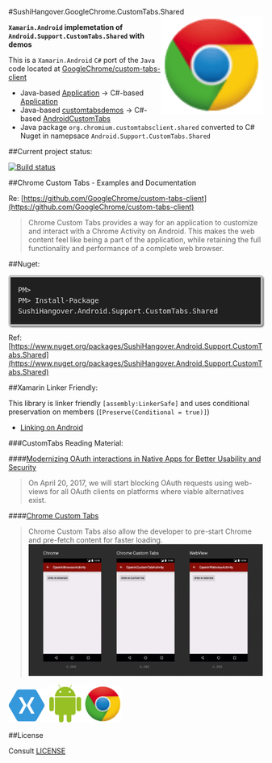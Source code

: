 
#SushiHangover.GoogleChrome.CustomTabs.Shared
<img style="float: right;" src="media/icon.gif" style="width:100px">

**`Xamarin.Android` implemetation of `Android.Support.CustomTabs.Shared` with demos**

This is a `Xamarin.Android` `C#` port of the `Java` code located at [GoogleChrome/custom-tabs-client](https://github.com/GoogleChrome/custom-tabs-client)

* Java-based [Application](https://github.com/GoogleChrome/custom-tabs-client/tree/master/Application) -> C#-based [Application](https://github.com/sushihangover/SushiHangover.GoogleChrome.CustomTabs.Shared/tree/master/src/Application)
* Java-based [customtabsdemos](https://github.com/GoogleChrome/custom-tabs-client/tree/master/demos/src/main) -> C#-based [AndroidCustomTabs](https://github.com/sushihangover/SushiHangover.GoogleChrome.CustomTabs.Shared/tree/master/src/AndroidCustomTabs)
* Java package `org.chromium.customtabsclient.shared` converted to C# Nuget in namepsace `Android.Support.CustomTabs.Shared`
  
##Current project status:

[![Build status](https://ci.appveyor.com/api/projects/status/t0effqwccstt7iyh/branch/master?svg=true)](https://ci.appveyor.com/api/projects/status/t0effqwccstt7iyh/branch/master?svg=true)

##Chrome Custom Tabs - Examples and Documentation

Re: [https://github.com/GoogleChrome/custom-tabs-client](https://github.com/GoogleChrome/custom-tabs-client)

>Chrome Custom Tabs provides a way for an application to customize and interact with a Chrome Activity on Android. This makes the web content feel like being a part of the application, while retaining the full functionality and performance of a complete web browser.

##Nuget:

<div class="nuget-badge">
<p>
<code>
PM> Install-Package SushiHangover.Android.Support.CustomTabs.Shared
</code>
</p>
</div>

Ref: [https://www.nuget.org/packages/SushiHangover.Android.Support.CustomTabs.Shared](https://www.nuget.org/packages/SushiHangover.Android.Support.CustomTabs.Shared)

##Xamarin Linker Friendly:

This library is linker friendly `[assembly:LinkerSafe]` and uses conditional preservation on members (`[Preserve(Conditional = true)]`)

* [Linking on Android](https://developer.xamarin.com/search?q=linking%20on%20android)


###CustomTabs Reading Material:

####[Modernizing OAuth interactions in Native Apps for Better Usability and Security](https://developers.googleblog.com/2016/08/modernizing-oauth-interactions-in-native-apps.html)

>On April 20, 2017, we will start blocking OAuth requests using web-views for all OAuth clients on platforms where viable alternatives exist.

####[Chrome Custom Tabs]( https://developer.chrome.com/multidevice/android/customtabs)


>Chrome Custom Tabs also allow the developer to pre-start Chrome and pre-fetch content for faster loading.
>![](media/performance.gif)

<img src="media/xamarin.png" alt="Xamarin" style="width: 75px;"/><img src="media/Android.png" alt="Android" style="width: 75px;"/><img src="media/chrome.png" alt="Chrome" style="width: 75px;"/>


##License

Consult [LICENSE](https://github.com/sushihangover/SushiHangover.GoogleChrome.CustomTabs.Shared/blob/master/LICENSE)

<head>
<style>
.nuget-badge code {
    -moz-border-radius: 5px;
    -webkit-border-radius: 5px;
    background-color: #202020;
    border: 4px solid silver;
    border-radius: 5px;
    box-shadow: 2px 2px 3px #6e6e6e;
    color: #e2e2e2;
    display: block;
    font: 1.0em 'andale mono', 'lucida console', monospace;
    line-height: 1.5em;
    overflow: auto;
    padding: 15px
}
.nuget-badge code::before {
    content: "PM> "
}
.code {
    -moz-border-radius: 5px;
    -webkit-border-radius: 5px;
    background-color: #202020;
    border: 4px solid silver;
    border-radius: 5px;
    box-shadow: 2px 2px 3px #6e6e6e;
    color: #e2e2e2;
    display: block;
    font: 1.0em 'andale mono', 'lucida console', monospace;
    line-height: 1.5em;
    overflow: auto;
    padding: 15px
}

</style>
</head>

